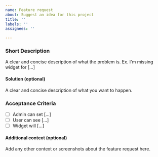 ```yaml
---
name: Feature request
about: Suggest an idea for this project
title: ''
labels: ''
assignees: ''

---
```


### Short Description
A clear and concise description of what the problem is. Ex. I'm missing widget for [...]

#### Solution (optional)
A clear and concise description of what you want to happen.

### Acceptance Criteria
 - [ ] Admin can set [...]
 - [ ] User can see [...]
 - [ ] Widget will [...]

#### Additional context (optional)
Add any other context or screenshots about the feature request here.
